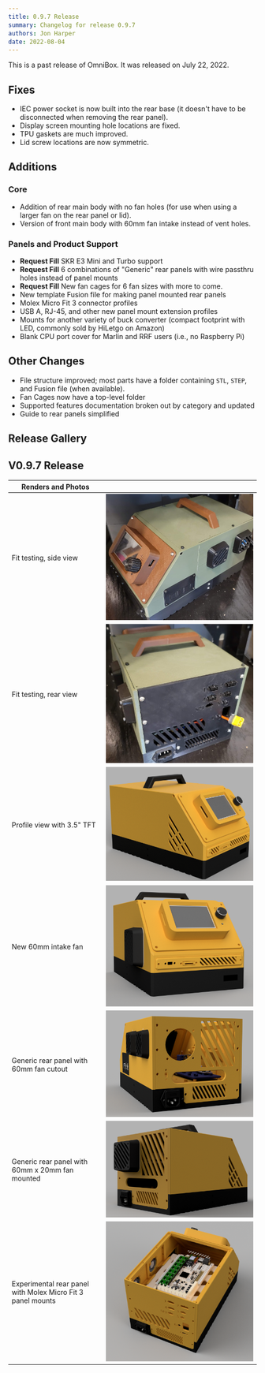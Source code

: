 ```yaml
---
title: 0.9.7 Release
summary: Changelog for release 0.9.7
authors: Jon Harper
date: 2022-08-04
---
```


This is a past release of OmniBox. It was released on July 22, 2022.

## Fixes

- IEC power socket is now built into the rear base (it doesn't have to be disconnected when removing the rear panel).
- Display screen mounting hole locations are fixed.
- TPU gaskets are much improved.
- Lid screw locations are now symmetric.

## Additions

### Core 

- Addition of rear main body with no fan holes (for use when using a larger fan on the rear panel or lid).
- Version of front main body with 60mm fan intake instead of vent holes.

### Panels and Product Support

- **Request Fill** SKR E3 Mini and Turbo support
- **Request Fill** 6 combinations of "Generic" rear panels with wire passthru holes instead of panel mounts
- **Request Fill** New fan cages for 6 fan sizes with more to come.
- New template Fusion file for making panel mounted rear panels
- Molex Micro Fit 3 connector profiles
- USB A, RJ-45, and other new panel mount extension profiles
- Mounts for another variety of buck converter (compact footprint with LED, commonly sold by HiLetgo on Amazon)
- Blank CPU port cover for Marlin and RRF users (i.e., no Raspberry Pi)

## Other Changes

- File structure improved; most parts have a folder containing `STL`, `STEP`, and Fusion file (when available).
- Fan Cages now have a top-level folder
- Supported features documentation broken out by category and updated
- Guide to rear panels simplified

## Release Gallery

## V0.9.7 Release
| Renders and Photos    |   |
|-----------------------|---|
| Fit testing, side view | [![fit testing as seen from the right side][6]][6] |
| Fit testing, rear view | [![fit testing as seen from the rear][7]][7] |
| Profile view with 3.5" TFT | [![view from the front left][4]][4] |
| New 60mm intake fan   | [![view of front with intake fan on side visible][5]][5]
| Generic rear panel with 60mm fan cutout | [![generic rear panel view with fan hole visible][2]][2] |
| Generic rear panel with 60mm x 20mm fan mounted | [![view of rear panel, fan, and fan cage][3]][3]
| Experimental rear panel with Molex Micro Fit 3 panel mounts | [![rear panel with cutouts for panel mounted connectors][1]][1] |

[1]: ../img/gallery_0.9.7/molex_rear_panel.png
[2]: ../img/gallery_0.9.7/generic_rear_panel.png
[3]: ../img/gallery_0.9.7/rear_60mm_fan.png
[4]: ../img/gallery_0.9.7/profile_view.png
[5]: ../img/gallery_0.9.7/front_60mm_fan.png
[6]: ../img/gallery_0.9.7/fit_test_side.jpg
[7]: ../img/gallery_0.9.7/fit_test_rear.jpg